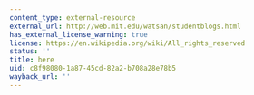 ```yaml
---
content_type: external-resource
external_url: http://web.mit.edu/watsan/studentblogs.html
has_external_license_warning: true
license: https://en.wikipedia.org/wiki/All_rights_reserved
status: ''
title: here
uid: c8f98080-1a87-45cd-82a2-b708a28e78b5
wayback_url: ''
---
```

